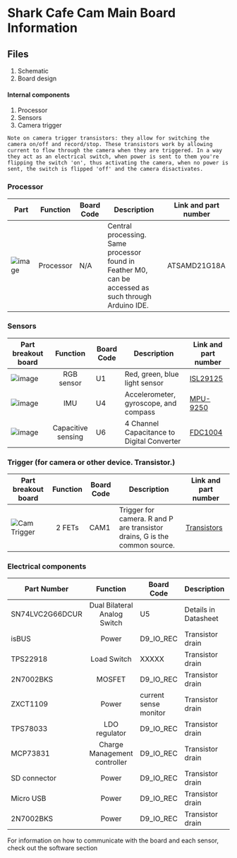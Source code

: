 # Shark Cafe Cam Main Board Information
## Files
1. Schematic
2. Board design
#### Internal components

1. Processor
2. Sensors  
3. Camera trigger
```
Note on camera trigger transistors: they allow for switching the camera on/off and record/stop. These transistors work by allowing current to flow through the camera when they are triggered. In a way they act as an electrical switch, when power is sent to them you're flipping the switch 'on', thus activating the camera, when no power is sent, the switch is flipped 'off' and the camera disactivates.
```

### Processor

| Part         | Function          | Board Code    | Description       | Link and part number      |
| --------------------|:-------------:| -------------|-----------------|----------------- |
| ![image](https://user-images.githubusercontent.com/52707386/63448839-b143f180-c3f3-11e9-8a64-d5150a3e8d03.png) | Processor | N/A | Central processing. Same processor found in Feather M0, can be accessed as such through Arduino IDE.| ATSAMD21G18A |

### Sensors

| Part breakout board         | Function          | Board Code    | Description       | Link and part number      |
| --------------------|:-------------:| -------------|-----------------|---------------------------|
| ![image](https://user-images.githubusercontent.com/52707386/63448032-f23b0680-c3f1-11e9-9f2b-210ce0e2d542.png)  | RGB sensor  | U1  | Red, green, blue light sensor  |  [ISL29125](https://www.sparkfun.com/products/12829)   |
| ![image](https://user-images.githubusercontent.com/52707386/63448396-ab014580-c3f2-11e9-9538-76c5c1f9470b.png)  | IMU        | U4           | Accelerometer, gyroscope, and compass | [MPU-9250](https://www.invensense.com/products/motion-tracking/9-axis/mpu-9250/)   |
| ![image](https://user-images.githubusercontent.com/52707386/63448686-4c889700-c3f3-11e9-99aa-de4e05dbfba7.png)  | Capacitive sensing         |   U6   | 4 Channel Capacitance to Digital Converter  | [FDC1004](http://www.ti.com/product/FDC1004)  |

### Trigger (for camera or other device. Transistor.)

| Part breakout board         | Function          | Board Code    | Description       | Link and part number      |
| --------------------|:-------------:| -------------|-----------------|---------------------------|
| ![Cam Trigger](https://user-images.githubusercontent.com/52707386/63304094-b63f5e80-c296-11e9-8e68-4f7866a1bdb1.jpg)  |  2 FETs  | CAM1  | Trigger for camera. R and P are transistor drains, G is the common source.  |  [Transistors](https://learn.sparkfun.com/tutorials/transistors/all#extending-the-water-analogy)   |

### Electrical components

| Part Number         | Function          | Board Code    | Description       | Link       |
| --------------------|:-------------:| -------------|-----------------|----------------- |
| SN74LVC2G66DCUR            | Dual Bilateral Analog Switch         | U5    | Details in Datasheet  | http://www.ti.com/lit/ds/symlink/sn74lvc2g66.pdf  |
| isBUS               | Power         | D9_IO_REC     | Transistor drain  | Transistor drain  |
| TPS22918            | Load Switch         | XXXXX     | Transistor drain  | Transistor drain  |
| 2N7002BKS           | MOSFET         | D9_IO_REC     | Transistor drain  | https://assets.nexperia.com/documents/data-sheet/2N7002BKS.pdf  |
| ZXCT1109            | Power         | current sense monitor     | Transistor drain  | https://www.diodes.com/assets/Datasheets/ZXCT1107_10.pdf  |
| TPS78033            | LDO regulator         | D9_IO_REC     | Transistor drain  | https://www.alldatasheet.com/view.jsp?Searchword=TPS78033&sField=2  |
| MCP73831            | Charge Management controller         | D9_IO_REC     | Transistor drain  | https://cdn.sparkfun.com/assets/learn_tutorials/6/9/5/MCP738312.pdf  |
| SD connector        | Power         | D9_IO_REC     | Transistor drain  |
| Micro USB                | Power         | D9_IO_REC     | Transistor drain  |
| 2N7002BKS             | Power         | D9_IO_REC     | Transistor drain  |

   
 For information on how to communicate with the board and each sensor, check out the software section
